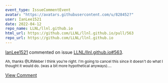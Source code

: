 ```yaml
---
event_type: IssueCommentEvent
avatar: "https://avatars.githubusercontent.com/u/828452?"
user: IanLee1521
date: 2022-04-12
repo_name: LLNL/llnl.github.io
html_url: https://github.com/LLNL/llnl.github.io/pull/563
repo_url: https://github.com/LLNL/llnl.github.io
---
```


<a href='https://github.com/IanLee1521' target='_blank'>IanLee1521</a> commented on issue <a href='https://github.com/LLNL/llnl.github.io/pull/563' target='_blank'>LLNL/llnl.github.io#563</a>.

<small>Ah, thanks @LRWeber I think you're right. I'm going to cancel this since it doesn't do what I thought it would do. (was a bit more hypothetical anyways)....</small>

<a href='https://github.com/LLNL/llnl.github.io/pull/563' target='_blank'>View Comment</a>